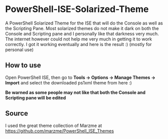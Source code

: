 # PowerShell-ISE-Solarized-Theme
A PowerShell Solarized Theme for the ISE that will do the Console as well as the Scripting Pane. Most solarized themes do not make it dark on both the Console and Scripting pane and I personally like that darkness very much. The internet however could not help me very much in getting it to work correctly. I got it working eventually and here is the result :) (mostly for personal use)

## How to use 

Open PowerShell ISE, then go to **Tools -> Options -> Manage Themes -> Import** and select the downloaded ps1xml theme from here :)

**Be warned as some people may not like that both the Console and Scripting pane will be edited**

## Source

I used the great theme collection of Marzme at https://github.com/marzme/PowerShell_ISE_Themes



